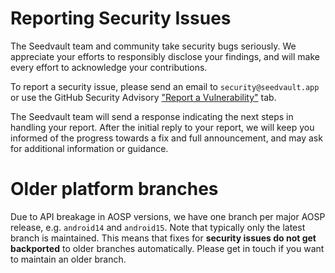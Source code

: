# Reporting Security Issues

The Seedvault team and community take security bugs seriously.
We appreciate your efforts to responsibly disclose your findings,
and will make every effort to acknowledge your contributions.

To report a security issue,
please send an email to `security@seedvault.app`
or use the GitHub Security Advisory
["Report a Vulnerability"](https://github.com/seedvault-app/seedvault/security/advisories/new) tab.

The Seedvault team will send a response indicating the next steps in handling your report.
After the initial reply to your report,
we will keep you informed of the progress towards a fix and full announcement,
and may ask for additional information or guidance.

# Older platform branches

Due to API breakage in AOSP versions, we have one branch per major AOSP release,
e.g. `android14` and `android15`.
Note that typically only the latest branch is maintained.
This means that fixes for **security issues do not get backported** to older branches automatically.
Please get in touch if you want to maintain an older branch.

